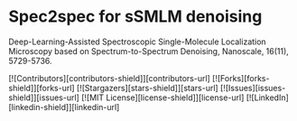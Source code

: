 # Spec2spec for sSMLM denoising

Deep-Learning-Assisted Spectroscopic Single-Molecule Localization Microscopy based on Spectrum-to-Spectrum Denoising, Nanoscale, 16(11), 5729-5736.

<!-- PROJECT SHIELDS -->

[![Contributors][contributors-shield]][contributors-url]
[![Forks][forks-shield]][forks-url]
[![Stargazers][stars-shield]][stars-url]
[![Issues][issues-shield]][issues-url]
[![MIT License][license-shield]][license-url]
[![LinkedIn][linkedin-shield]][linkedin-url]

<!-- PROJECT LOGO -->

